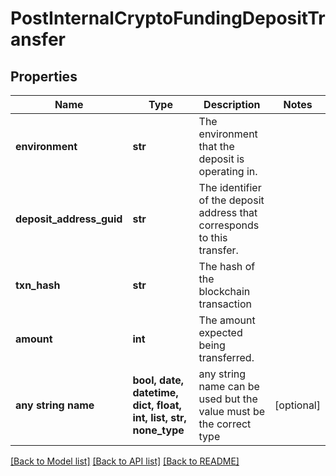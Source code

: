 # PostInternalCryptoFundingDepositTransfer


## Properties
Name | Type | Description | Notes
------------ | ------------- | ------------- | -------------
**environment** | **str** | The environment that the deposit is operating in. | 
**deposit_address_guid** | **str** | The identifier of the deposit address that corresponds to this transfer. | 
**txn_hash** | **str** | The hash of the blockchain transaction | 
**amount** | **int** | The amount expected being transferred. | 
**any string name** | **bool, date, datetime, dict, float, int, list, str, none_type** | any string name can be used but the value must be the correct type | [optional]

[[Back to Model list]](../README.md#documentation-for-models) [[Back to API list]](../README.md#documentation-for-api-endpoints) [[Back to README]](../README.md)


